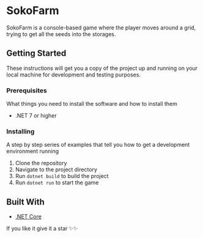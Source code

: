 # SokoFarm

SokoFarm is a console-based game where the player moves around a grid, trying to get all the seeds into the storages.

## Getting Started

These instructions will get you a copy of the project up and running on your local machine for development and testing purposes.

### Prerequisites

What things you need to install the software and how to install them

- .NET  7 or higher

### Installing

A step by step series of examples that tell you how to get a development environment running

1. Clone the repository
2. Navigate to the project directory
3. Run `dotnet build` to build the project
4. Run `dotnet run` to start the game

## Built With

- [.NET Core](https://dotnet.microsoft.com/download)


If you like it give it a star ✨✨